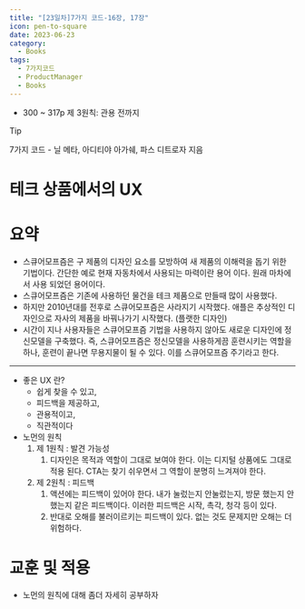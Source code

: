 ```yaml
---
title: "[23일차]7가지 코드-16장, 17장"
icon: pen-to-square
date: 2023-06-23
category:
  - Books
tags:
  - 7가지코드
  - ProductManager
  - Books
---
```

- 300 ~ 317p 제 3원칙: 관용 전까지

<!-- more -->

>[!tip]
>7가지 코드 - 닐 메타, 아디티야 아가쉐, 파스 디트로자 지음


# 테크 상품에서의 UX

# 요약

- 스큐어모프즘은 구 제품의 디자인 요소를 모방하여 새 제품의 이해력을 돕기 위한 기법이다. 
간단한 예로 현재 자동차에서 사용되는 마력이란 용어 이다. 원래 마차에서 사용 되었던 용어이다.
- 스큐어모프즘은 기존에 사용하던 물건을 테크 제품으로 만들때 많이 사용했다.
- 하지만 2010년대를 전후로 스큐어모프즘은 사라지기 시작했다. 애플은 추상적인 디자인으로 자사의 제품을 바꿔나가기 시작했다. (플랫한 디자인)
- 시간이 지나 사용자들은 스큐어모프즘 기법을 사용하지 않아도 새로운 디자인에 정신모델을 구축했다. 즉, 스큐어모프즘은 정신모델을 사용하게끔 훈련시키는 역할을 하나, 훈련이 끝나면 무용지물이 될 수 있다. 
이를 스큐어모프즘 주기라고 한다.

---

- 좋은 UX 란?
    - 쉽게 찾을 수 있고,
    - 피드백을 제공하고,
    - 관용적이고,
    - 직관적이다
- 노먼의 원칙
    1. 제 1원칙 : 발견 가능성
        1. 디자인은 목적과 역할이 그대로 보여야 한다. 
        이는 디지털 상품에도 그대로 적용 된다. CTA는 찾기 쉬우면서 그 역할이 분명히 느겨져야 한다. 
    2. 제 2원칙 : 피드백
        1. 액션에는 피드백이 있어야 한다. 내가 눌렀는지 안눌렀는지, 방문 했는지 안했는지 같은 피드백이다. 
        이러한 피드백은 시작, 촉각, 청각 등이 있다. 
        2. 반대로 오해를 불러이르키는 피드백이 있다. 없는 것도 문제지만 오해는 더 위험하다.

# 교훈 및 적용

- 노먼의 원칙에 대해 좀더 자세히 공부하자